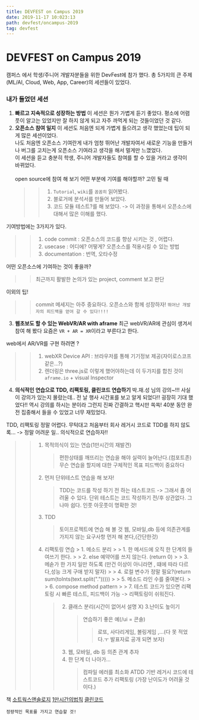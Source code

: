 ```yaml
---
title: DEVFEST on Campus 2019
date: 2019-11-17 10:023:13
path: devfest/oncampus-2019
tag: devfest
---
```


# DEVFEST on Campus 2019

캠퍼스 에서 학생/주니어 개발자분들을 위한 DevFest에 참가 했다.
총 5가지의 큰 주제(ML/AI, Cloud, Web, App, Career)의 세션들이 있었다.

### 내가 들었던 세션

1. **빠르고 지속적으로 성장하는 방법**
   이 세션은 뭔가 가볍게 듣기 좋았다. 평소에 어렴풋이 알고는 있었지만 잘 하지 않게 되고 자주 까먹게 되는 것들이었던 것 같다.
2. **오픈소스 참여 일지**
   이 세션도 처음엔 되게 가볍게 들으려고 생각 했었는데 팁이 되게 많은 세션이었다. <br>
   나도 처음엔 오픈소스 기여란게 내가 엄청 뛰어난 개발자여서 새로운 기능을 만들거나 버그를 고치는게 오픈소스 기여라고 생각을 해서 멀게만 느꼈었다. <br>
   이 세션을 듣고 충분히 학생, 주니어 개발자들도 참여를 할 수 있을 거라고 생각이 바뀌었다.
   <br>
   <br>
   open source에 참여 해 보기 어떤 부분에 기여를 해야할까? 고민 될 때
    > > 1. `Tutorial`, `wiki`를 `꼼꼼히` 읽어봤다.
    > > 2. 블로거에 분석서를 만들어 보았다.
    > > 3. 코드 모듈 테스트?를 해 보았다.
    > >    -> 이 과정을 통해서 오픈소스에 대해서 많은 이해를 했다.

기여방법에는 3가지가 있다.

> > 1. code commit : 오픈소스의 코드를 향상 시키는 것 , 어렵다.
> > 2. usecase : 어디에? 어떻게? 오픈소스를 적용시킬 수 있는 방법
> > 3. documentation : 번역, 오타수정

어떤 오픈소스에 기여하는 것이 좋을까?

> > 최근까지 활발한 논의가 있는 project, comment 보고 판단

이외의 팁!

> > commit 메세지는 아주 중요하다.
> > 오픈소스와 함께 성장하자!
> > `뛰어난 개발자의 피드백을 얻어 갈 수 있다!!!!`

3. **웹초보도 할 수 있는 WebVR/AR with aframe**
   최근 webVR/AR에 관심이 생겨서 참여 해 봤다
   요즘은 `VR + AR = XR`이라고 부른다고 한다.

web에서 AR/VR를 구현 하려면 ?

> > 1. webXR Device API : 브라우저를 통해 기기정보 제공(자이로스코프 같은...?)
> > 2. 렌더링은 three.js로
> >    이렇게 했어야하는데 이 두가지를 합친 것이 `aframe.io` + visual Inspector

4. **의식적인 연습으로 TDD, 리팩토링, 클린코드 연습하기**
   박.재.성 님의 강의~!!!
   사실 이 강의가 있는지 몰랐는데.. 전 날 행사 시간표를 보고 알게 되었다!!
   굉장히 기대 했었다!!
   역시 강의를 하시는 분이라 그런지 진짜 간결하고 핵시만 쏙쏙! 40분 동안 완전 집중해서 들을 수 있었고 너무 재밌었다.

TDD, 리팩토링 정말 어렵다. 무턱대고 처음부터 회사 레거시 코드로 TDD를 하지 않도록... -> 정말 어려운 일..
의식적으로 연습하자!!

> > 1. 목적의식이 있는 연습(1만시간의 재발견)
> >     > 편한상태를 깨뜨리는 연습을 해야 실력이 늘어난다.(컴포트존)
> >     > 무슨 연습을 할지에 대한 구체적인 목표
> >     > 피드백이 중요하다
> > 2. 먼저 단위테스트 연습을 해 보자!
> >     > TDD는 코드를 작성 하기 전 하는 테스트코드 -> 그래서 좀 어려울 수 있다.
> >     > 단위 테스트는 코드 작성하기 전/후 상관없다. 그나마 쉽다.
> >     > 인풋 아웃풋이 명확한 것!
> > 3. TDD
> >     > 토이프로젝트에 연습 해 볼 것
> >     > 웹, 모바일,db 등에 의존관계를 가지지 않는 요구사항 먼저 해 본다,(간단한것)
> > 4. 리팩토링 연습 > 1. 메소드 분리 > > 1. 한 메서드에 오직 한 단계의 들여쓰기 한다. > > 2. else 예약어를 쓰지 않는다. (return 0) > > 3. 메솓가 한 가지 일만 하도록 (만건 이상이 아니라면 , 떄에 따라 다르다,성능 크게 구애 받지 말자) > > 4. 로컬 변수가 정말 필요?(return sum(toInts(text.split("."))))) > > 5. 메소드 라인 수를 줄여본다. > > 6. compose method pattern > > 7. 테스트 코드가 있으면 리팩토링 시 빠른 테스트, 피드백이 가능 -> 리팩토링이 쉬워진다.
> >     > 2. 클래스 분리(시간이 없어서 설명 X) 3.난이도 높이기
> >     >     > 연습하기 좋은 예(/ui = 콘솔)
> >     >     >
> >     >     > > 로또, 사다리게임, 볼링게임 ,...(다 못 적었다.ㅜ 발표자료 공개 되면 보자)
> >     > 3. 웹, 모바일, db 등 의존 관계 추자
> >     > 4. 한 단계 더 나아가...
> >     >     > 컴파일 에러를 최소화
> >     >     > ATDD 기반
> >     >     > 레거시 코드에 테스트코드 추가 리팩토링 (가장 난이도가 어려울 것이다.)

책
[소트웍스앤솔로지](http://www.yes24.com/Product/Goods/3290339?scode=032&OzSrank=1)
[1만시간의법칙](http://www.yes24.com/Product/Goods/3719907?scode=032&OzSrank=2)
[클린코드](http://www.yes24.com/Product/Goods/11681152?scode=029)

`정량적인 목표를 가지고 연습할 것!`
